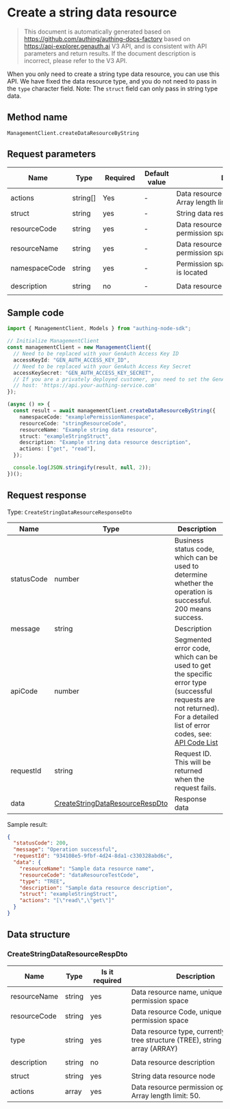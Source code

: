 # Create a string data resource

<!--
Warning ⚠️:
Do not modify this document directly,
https://github.com/Authing/authing-docs-factory
Use this project to generate
-->

<LastUpdated />

> This document is automatically generated based on https://github.com/authing/authing-docs-factory based on https://api-explorer.genauth.ai V3 API, and is consistent with API parameters and return results. If the document description is incorrect, please refer to the V3 API.

When you only need to create a string type data resource, you can use this API. We have fixed the data resource type, and you do not need to pass in the `type` character field. Note: The `struct` field can only pass in string type data.

## Method name

`ManagementClient.createDataResourceByString`

## Request parameters

| Name          | Type     | <div style="width:80px">Required</div> | <div style="width:60px">Default value</div> | <div style="width:300px">Description</div>                      | <div style="width:200px">Sample value</div> |
| ------------- | -------- | -------------------------------------- | ------------------------------------------- | --------------------------------------------------------------- | ------------------------------------------- |
| actions       | string[] | Yes                                    | -                                           | Data resource permission operation list Array length limit: 50. | `["read","get"]`                            |
| struct        | string   | yes                                    | -                                           | String data resource node                                       | `exampleStringStruct`                       |
| resourceCode  | string   | yes                                    | -                                           | Data resource Code, unique in the permission space              | `dataResourceTestCode`                      |
| resourceName  | string   | yes                                    | -                                           | Data resource name, unique in the permission space              | `Sample data resource name`                 |
| namespaceCode | string   | yes                                    | -                                           | Permission space where the data policy is located               | `code1`                                     |
| description   | string   | no                                     | -                                           | Data resource description                                       | `Sample data resource description`          |

## Sample code

```ts
import { ManagementClient, Models } from "authing-node-sdk";

// Initialize ManagementClient
const managementClient = new ManagementClient({
  // Need to be replaced with your GenAuth Access Key ID
  accessKeyId: "GEN_AUTH_ACCESS_KEY_ID",
  // Need to be replaced with your GenAuth Access Key Secret
  accessKeySecret: "GEN_AUTH_ACCESS_KEY_SECRET",
  // If you are a privately deployed customer, you need to set the GenAuth service domain name
  // host: 'https://api.your-authing-service.com'
});

(async () => {
  const result = await managementClient.createDataResourceByString({
    namespaceCode: "examplePermissionNamespace",
    resourceCode: "stringResourceCode",
    resourceName: "Example string data resource",
    struct: "exampleStringStruct",
    description: "Example string data resource description",
    actions: ["get", "read"],
  });

  console.log(JSON.stringify(result, null, 2));
})();
```

## Request response

Type: `CreateStringDataResourceResponseDto`

| Name       | Type                                                                           | Description                                                                                                                                                                                                                                                                                                                                    |
| ---------- | ------------------------------------------------------------------------------ | ---------------------------------------------------------------------------------------------------------------------------------------------------------------------------------------------------------------------------------------------------------------------------------------------------------------------------------------------- |
| statusCode | number                                                                         | Business status code, which can be used to determine whether the operation is successful. 200 means success.                                                                                                                                                                                                                                   |
| message    | string                                                                         | Description                                                                                                                                                                                                                                                                                                                                    |
| apiCode    | number                                                                         | Segmented error code, which can be used to get the specific error type (successful requests are not returned). For a detailed list of error codes, see: [API Code List](https://api-explorer.genauth.ai/?tag=group/%E5%BC%80%E5%8F%91%E5%87%86%E5%A4%87#tag/%E5%BC%80%E5%8F%91%E5%87%86%E5%A4%87/%E9%94%99%E8%AF%AF%E5%A4%84%E7%90%86/apiCode) |
| requestId  | string                                                                         | Request ID. This will be returned when the request fails.                                                                                                                                                                                                                                                                                      |
| data       | <a href="#CreateStringDataResourceRespDto">CreateStringDataResourceRespDto</a> | Response data                                                                                                                                                                                                                                                                                                                                  |

Sample result:

```json
{
  "statusCode": 200,
  "message": "Operation successful",
  "requestId": "934108e5-9fbf-4d24-8da1-c330328abd6c",
  "data": {
    "resourceName": "Sample data resource name",
    "resourceCode": "dataResourceTestCode",
    "type": "TREE",
    "description": "Sample data resource description",
    "struct": "exampleStringStruct",
    "actions": "[\"read\",\"get\"]"
  }
}
```

## Data structure

### <a id="CreateStringDataResourceRespDto"></a> CreateStringDataResourceRespDto

| Name         | Type   | <div style="width:80px">Is it required</div> | <div style="width:300px">Description</div>                                                   | <div style="width:200px">Example value</div> |
| ------------ | ------ | -------------------------------------------- | -------------------------------------------------------------------------------------------- | -------------------------------------------- |
| resourceName | string | yes                                          | Data resource name, unique in the permission space                                           | `Example data resource name`                 |
| resourceCode | string | yes                                          | Data resource Code, unique in the permission space                                           | `dataResourceTestCode`                       |
| type         | string | yes                                          | Data resource type, currently supports tree structure (TREE), string (STRING), array (ARRAY) | TREE                                         |
| description  | string | no                                           | Data resource description                                                                    | `Example data resource description`          |
| struct       | string | yes                                          | String data resource node                                                                    | `exampleStringStruct`                        |
| actions      | array  | yes                                          | Data resource permission operation list Array length limit: 50.                              | `["read","get"]`                             |
